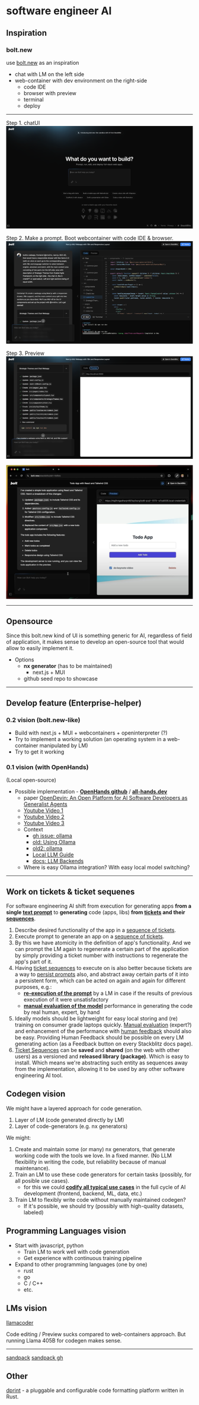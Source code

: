 # software engineer AI

## Inspiration

### bolt.new

use [bolt.new](bolt.new) as an inspiration

- chat with LM on the left side
- web-container with dev environment on the right-side
    - code IDE
    - browser with preview
    - terminal
    - deploy

---

Step 1. chatUI
![](./img/boltnew-step-1-chatUI.png)

Step 2. Make a prompt. Boot webcontainer with code IDE & browser.
![](./img/boltnew-step-2-prompt-webcontainer.png)

Step 3. Preview
![](./img/boltnew-step-3-preview.png)

![](./img/boltnew-step-3-preview-2.png)

---

## Opensource

Since this bolt.new kind of UI is something generic for AI, regardless of field of application, it makes sense to develop an open-source tool that would allow to easily implement it. 

- Options
    - **nx generator** (has to be maintained)
        - next.js + MUI
    - github seed repo to showcase

---

## Develop feature (Enterprise-helper)

### 0.2 vision (bolt.new-like)

- Build with next.js + MUI + webcontainers + openinterpreter (?)
- Try to implement a working solution (an operating system in a web-container manipulated by LM)
- Try to get it working

### 0.1 vision (with OpenHands)
(Local open-source)

- Possible implementation - [**OpenHands github**](https://github.com/All-Hands-AI/OpenHands) / [**all-hands.dev**](https://www.all-hands.dev/)
    - paper [OpenDevin: An Open Platform for AI Software Developers as Generalist Agents](https://arxiv.org/abs/2407.16741)
    - [Youtube Video 1](https://www.youtube.com/watch?v=Q3DyeIV96tY)
    - [Youtube Video 2](https://www.youtube.com/watch?v=FCqsjwfmrmM)
    - [Youtube Video 3](https://www.youtube.com/watch?v=dKD4a_sv69o)
    - Context
        - [gh issue: ollama](https://github.com/All-Hands-AI/OpenHands/issues/3960)
        - [old: Using Ollama](https://github.com/All-Hands-AI/OpenHands/discussions/509)
        - [old2: ollama](https://github.com/All-Hands-AI/OpenHands/discussions/2088)
        - [Local LLM Guide](https://github.com/All-Hands-AI/OpenHands/commit/08a2dfb01af1aec6743f5e4c23507d63980726c0)
        - [docs: LLM Backends](https://docs.all-hands.dev/modules/usage/llms)
    - Where is easy Ollama integration? With easy local model switching?

---

## Work on tickets & ticket sequenes

For software engineering AI shift from execution for generating apps **from a single [text prompt](/product/features/software-engineer-ai/user-input#text-prompt)** to **generating** code (apps, libs) **from [tickets](/product/features/ticket-system/ticket) and their [sequences](/product/features/ticket-system/ticket-sequence)**.

1. Describe desired functionality of the app in a [sequence of tickets](/product/features/ticket-system/ticket-sequence).
2. Execute prompt to generate an app on a [sequence of tickets](/product/features/ticket-system/ticket-sequence).
3. By this we have atomicity in the definition of app's functionality. And we can prompt the LM again to regenerate a certain part of the application by simply providing a ticket number with instructions to regenerate the app's part of it.
4. Having [ticket sequences](/product/features/ticket-system/ticket-sequence) to execute on is also better because tickets are a way to [persist prompts](/product/features/ticket-system/ticket#prompt-persistence) also, and abstract away certain parts of it into a persistent form, which can be acted on again and again for different purposes, e.g.:
    - **[re-execution of the prompt](/product/features/software-engineer-ai/prompt-execution#re-execution-of-the-prompt)** by a LM in case if the results of previous execution of it were unsatisfactory
    - **[manual evaluation of the model](/product/features/ticket-system/ticket#manual-evaluation)** performance in generating the code by real human, expert, by hand
5. Ideally models should be lightweight for easy local storing and (re) training on consumer grade laptops quickly. [Manual evaluation](/product/features/ticket-system/ticket#manual-evaluation) (expert?) and enhancement of the performance with [human feedback](/product/features/ticket-system/ticket#human-feedback-form) should also be easy. Providing Human Feedback should be possible on every LM generating action (as a Feedback button on every Stackblitz docs page).
6. [Ticket Sequences](/product/features/ticket-system/ticket-sequence) can be **saved** and **shared** (on the web with other users) as a versioned and **released library (package)**. Which is easy to install. Which means we're abstracting such entity as sequences away from the implementation, allowing it to be used by any other software engineering AI tool.

## Codegen vision

We might have a layered approach for code generation.

1. Layer of LM (code generated directly by LM)
2. Layer of code-generators (e.g. nx generators)

We might:

1. Create and maintain some (or many) nx generators, that generate working code with the tools we love. In a fixed manner. (No LLM flexibility in writing the code, but reliability because of manual maintenance).
2. Train an LM to use these code generators for certain tasks (possibly, for all posible use cases).
    - for this we could **[codify all typical use cases](/product/features/software-engineer-ai/use-cases-codification)** in the full cycle of AI development (frontend, backend, ML, data, etc.)
3. Train LM to flexibly write code without manually maintained codegen?
    - If it's possible, we should try (possibly with high-quality datasets, labeled)

## Programming Languages vision

- Start with javascript, python
    - Train LM to work well with code generation
    - Get experience with continuous training pipeline
- Expand to other programming languages (one by one)
    - rust
    - go
    - C / C++
    - etc.

## LMs vision

[llamacoder](https://llamacoder.together.ai/)

Code editing / Preview sucks compared to web-containers approach. But running Llama 405B for codegen makes sense.

---
[sandpack](https://sandpack.codesandbox.io/)
[sandpack gh](https://github.com/codesandbox/sandpack)


## Other

[dprint](https://github.com/axhxrx/dprint) - a pluggable and configurable code formatting platform written in Rust.